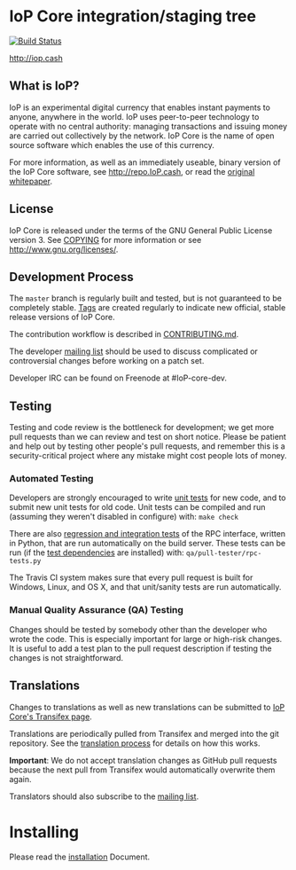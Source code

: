 IoP Core integration/staging tree
=====================================

[![Build Status](https://travis-ci.org/IoP/IoP.svg?branch=master)](https://travis-ci.org/IoP/IoP)

http://iop.cash

What is IoP?
----------------

IoP is an experimental digital currency that enables instant payments to
anyone, anywhere in the world. IoP uses peer-to-peer technology to operate
with no central authority: managing transactions and issuing money are carried
out collectively by the network. IoP Core is the name of open source
software which enables the use of this currency.

For more information, as well as an immediately useable, binary version of
the IoP Core software, see http://repo.IoP.cash, or read the
[original whitepaper](https://iop.cash/IoP.pdf).

License
-------

IoP Core is released under the terms of the GNU General Public License version 3. See [COPYING](COPYING) for more
information or see <http://www.gnu.org/licenses/>.

Development Process
-------------------

The `master` branch is regularly built and tested, but is not guaranteed to be
completely stable. [Tags](https://github.com/IoP/IoP/tags) are created
regularly to indicate new official, stable release versions of IoP Core.

The contribution workflow is described in [CONTRIBUTING.md](CONTRIBUTING.md).

The developer [mailing list](https://lists.linuxfoundation.org/mailman/listinfo/IoP-dev)
should be used to discuss complicated or controversial changes before working
on a patch set.

Developer IRC can be found on Freenode at #IoP-core-dev.

Testing
-------

Testing and code review is the bottleneck for development; we get more pull
requests than we can review and test on short notice. Please be patient and help out by testing
other people's pull requests, and remember this is a security-critical project where any mistake might cost people
lots of money.

### Automated Testing

Developers are strongly encouraged to write [unit tests](/doc/unit-tests.md) for new code, and to
submit new unit tests for old code. Unit tests can be compiled and run
(assuming they weren't disabled in configure) with: `make check`

There are also [regression and integration tests](/qa) of the RPC interface, written
in Python, that are run automatically on the build server.
These tests can be run (if the [test dependencies](/qa) are installed) with: `qa/pull-tester/rpc-tests.py`

The Travis CI system makes sure that every pull request is built for Windows, Linux, and OS X, and that unit/sanity tests are run automatically.

### Manual Quality Assurance (QA) Testing

Changes should be tested by somebody other than the developer who wrote the
code. This is especially important for large or high-risk changes. It is useful
to add a test plan to the pull request description if testing the changes is
not straightforward.

Translations
------------

Changes to translations as well as new translations can be submitted to
[IoP Core's Transifex page](https://www.transifex.com/projects/p/IoP/).

Translations are periodically pulled from Transifex and merged into the git repository. See the
[translation process](doc/translation_process.md) for details on how this works.

**Important**: We do not accept translation changes as GitHub pull requests because the next
pull from Transifex would automatically overwrite them again.

Translators should also subscribe to the [mailing list](https://groups.google.com/forum/#!forum/IoP-translators).

# Installing

Please read the [installation](INSTALL.md) Document.
